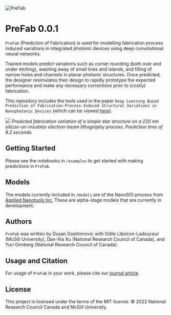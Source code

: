 <img src="images/logo.png" title="PreFab" alt="PreFab">

# PreFab 0.0.1

`PreFab` (Prediction of Fabrication) is used for modelling fabrication process induced variations in integrated photonic devices using deep convolutional neural networks.

Trained models predict variations such as corner rounding (both over and under etching), washing away of small lines and islands, and filling of narrow holes and channels in planar photonic structures. Once predicted, the designer resimulates their design to rapidly prototype the expected performance and make any necessary corrections prior to (costly) fabrication.

This repository includes the tools used in the paper `Deep Learning Based Prediction of Fabrication-Process-Induced Structural Variations in Nanophotonic Devices` (which can be viewed [here](https://pubs.acs.org/doi/10.1021/acsphotonics.1c01973)).

![](images/promo.png)
*Predicted fabrication variation of a simple star structure on a 220 nm silicon-on-insulator electron-beam lithography process. Prediction time of 8.2 seconds.*

## Getting Started
Please see the notebooks in `/examples` to get started with making predictions in `PreFab`.

## Models
The models currently included in `/models` are of the NanoSOI process from [Applied Nanotools Inc.](https://www.appliednt.com/nanosoi-fabrication-service/) These are alpha-stage models that are currently in development.

## Authors
`PreFab` was written by Dusan Gostimirovic with Odile Liboiron-Ladouceur (McGill University), Dan-Xia Xu (National Research Council of Canada), and Yuri Grinberg (National Research Council of Canada).

## Usage and Citation
For usage of `PreFab` in your work, please cite our [journal article](https://pubs.acs.org/doi/10.1021/acsphotonics.1c01973).

## License
This project is licensed under the terms of the MIT license. © 2022 National Research Council Canada and McGill University.
